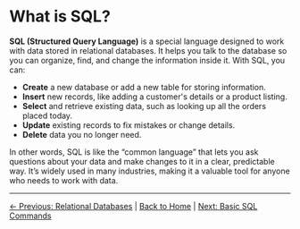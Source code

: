 # What is SQL?

**SQL (Structured Query Language)** is a special language designed to work with data stored in relational databases. It helps you talk to the database so you can organize, find, and change the information inside it. With SQL, you can:

- **Create** a new database or add a new table for storing information.
- **Insert** new records, like adding a customer's details or a product listing.
- **Select** and retrieve existing data, such as looking up all the orders placed today.
- **Update** existing records to fix mistakes or change details.
- **Delete** data you no longer need.

In other words, SQL is like the “common language” that lets you ask questions about your data and make changes to it in a clear, predictable way. It’s widely used in many industries, making it a valuable tool for anyone who needs to work with data.

---

[← Previous: Relational Databases](relational-databases.md) | [Back to Home](README.md) | [Next: Basic SQL Commands](basic-sql-commands.md)
